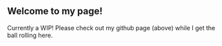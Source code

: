 ## Welcome to my page!

Currently a WIP! Please check out my github page (above) while I get the ball rolling here. 
